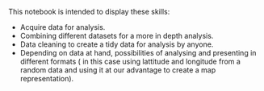 This notebook is intended to display these skills:

- Acquire data for analysis.
- Combining different datasets for a more in depth analysis.
- Data cleaning to create a tidy data for analysis by anyone.
- Depending on data at hand, possibilities of analysing and presenting in different formats ( in this case using lattitude and longitude from a random data and using it at our advantage to create a map representation).
